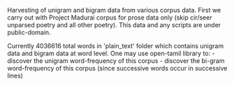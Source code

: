 Harvesting of unigram and bigram data from various corpus data.
First we carry out with Project Madurai corpus for prose data only (skip cir/seer unparsed poetry and all other poetry).
This data and any scripts are under public-domain.

 Currently 4036616 total words in 'plain_text' folder which contains unigram data and bigram data at word level.
 One may use open-tamil library to:
     - discover the unigram word-frequency of this corpus
     - discover the bi-gram word-frequency of this corpus (since successive words occur in successive lines)

 
